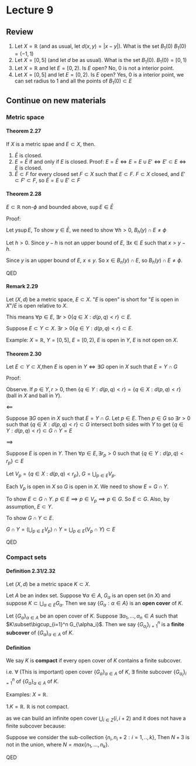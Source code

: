 # Lecture 9

## Review

1. Let $X=\mathbb{R}$ (and as usual, let $d(x,y)=|x-y|$). What is the set $B_1(0)$
    $B_1(0)=(-1,1)$
2. Let $X=[0,5]$ (and let $d$ be as usual). What is the set $B_1(0)$.
    $B_1(0)=[0,1)$
3. Let $X=\mathbb{R}$ and let $E=[0,2)$. Is $E$ open?
    No, $0$ is not a interior point.
4. Let $X=[0,5]$ and let $E=[0,2)$. Is $E$ open?
    Yes, $0$ is a interior point, we can set radius to $1$ and all the points of $B_1(0)\subset E$

## Continue on new materials

### Metric space

#### Theorem 2.27

If $X$ is a metric spae and $E\subset X$, then.

1. $\bar{E}$ is closed.
2. $E=\bar{E}$ if and only if $E$ is closed.
    Proof: $E=\bar{E}\iff E=E\cup E'\iff E'\subset E\iff E$ is closed.
3. $\bar{E}\subset F$ for every closed set $F\subset X$ such that $E\subset F$.
    $F\subset X$ closed, and $E'\subset F'\subset F$, so $\bar{E}=E\cup E'\subset F$

#### Theorem 2.28

$E\subset \mathbb{R}$ non-$\phi$ and bounded above, $\sup E\in \bar{E}$

Proof:  

Let $y\sup E$, To show $y\in \bar{E}$, we need to show $\forall h>0$, $B_h(y)\cap E\neq \phi$

Let $h>0$. Since $y-h$ is not an upper bound of $E$, $\exists x\in E$ such that $x>y-h$.

Since $y$ is an upper bound of $E$, $x\leq y$. So $x\in B_n(y)\cap E$, so $B_h(y)\cap E\neq \phi$.

QED

#### Remark 2.29

Let $(X,d)$ be a metric space, $E\subset X$. "$E$ is open" is short for "$E$ is open in $X$"/$E$ is open relative to $X$.

This means $\forall p\in E$, $\exists r>0\{q\in X:d(p,q)<r\}\subset E$.

Suppose $E\subset Y\subset X$. $\exists r>0\{q\in Y:d(p,q)<r\}\subset E$.

Example: $X=\mathbb{R}$, $Y=[0,5]$, $E=[0,2)$, $E$ is open in $Y$, $E$ is not open on $X$.

#### Theorem 2.30

Let $E\subset Y\subset X$,then $E$ is open in $Y\iff \exists G$ open in $X$ such that $E=Y\cap G$

Proof:

Observe. If $p\in Y, r>0$, then $\{q\in Y:d(p,q)<r\}=\{q\in X:d(p,q)<r\}$ (ball in $X$ and ball in $Y$).

$\impliedby$

Suppose $\exists G$ open in $X$ such that $E=Y\cap G$. Let $p\in E$. Then $p\in G$ so $\exists r>0$ such that $\{q\in X:d(p,q)<r\}\subset G$ intersect both sides with $Y$ to get $\{q\in Y:d(p,q)<r\}\subset G\cap Y=E$

$\implies$ 

Suppose $E$ is open in $Y$. Then $\forall p\in E,\exists r_p>0$ such that $\{q\in Y:d(p,q)<r_p\}\subset E$

Let $V_p=\{q\in X:d(p,q)<r_p\}$, $G=\bigcup_{p\in E}V_p$.

Each $V_p$ is open in $X$ so $G$ is open in $X$. We need to show $E=G\cap Y$.

To show $E\subset G\cap Y$. $p\in E\implies p\in V_p\implies p\in G$. So $E\subset G$. Also, by assumption, $E\subset Y$.

To show $G\cap Y\subset E$.

$G\cap Y=\left(\bigcup_{p\in E}V_p\right)\cap Y=\bigcup_{p\in E}(V_p\cap Y)\subset E$

QED

### Compact sets

#### Definition 2.31/2.32

Let $(X,d)$ be a metric space $K\subset X$.

Let $A$ be an index set. Suppose $\forall \alpha\in A$, $G_\alpha$ is an open set (in $X$) and suppose $K\subset \bigcup_{\alpha\in E}G_\alpha$. Then we say $\{G_\alpha:\alpha\in A\}$ is an **open cover** of $K$.

Let $\{G_\alpha\}_{\alpha \in A}$ be an open cover of $K$. Suppose $\exists \alpha_1,...,\alpha_n\in A$ such that $K\subset\bigcup_{i=1}^n G_{\alpha_i}$. Then we say $\{G_{\alpha_i}\}_{i=1}^n$ is a **finite subcover** of $\{G_\alpha\}_{\alpha\in A}$ of $K$.

#### Definition

We say $K$ is **compact** if every open cover of $K$ contains a finite subcover.

i.e. $\forall$ (This is important) open cover $\{G_\alpha\}_{\alpha\in A}$ of $K$, $\exists$ finite subcover $\{G_{\alpha_i}\}_{i=1}^n$ of $\{G_\alpha\}_{\alpha\in A}$ of $K$.

Examples: $X=\mathbb{R}$.

1.$K=\mathbb{R}$. $\mathbb{R}$ is not compact.

as we can build an infinite open cover $\bigcup_{i\in Z} (i,i+2)$ and it does not have a finite subcover because:

Suppose we consider the sub-collection $\{n_i,n_i+2:i=1,..,k\}$, Then $N+3$ is not in the union, where $N=max\{n_1,...,n_k\}$.

QED
